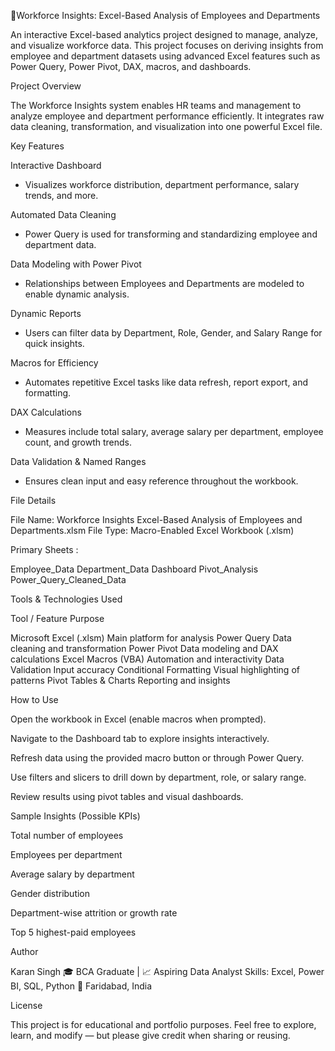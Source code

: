 💼Workforce Insights: Excel-Based Analysis of Employees and Departments

An interactive Excel-based analytics project designed to manage, analyze, and visualize workforce data. This project focuses on deriving insights from employee and department datasets using advanced Excel features such as Power Query, Power Pivot, DAX, macros, and dashboards.

Project Overview

The Workforce Insights system enables HR teams and management to analyze employee and department performance efficiently. It integrates raw data cleaning, transformation, and visualization into one powerful Excel file.

Key Features

Interactive Dashboard
- Visualizes workforce distribution, department performance, salary trends, and more.

Automated Data Cleaning
- Power Query is used for transforming and standardizing employee and department data.

Data Modeling with Power Pivot
- Relationships between Employees and Departments are modeled to enable dynamic analysis.

Dynamic Reports
- Users can filter data by Department, Role, Gender, and Salary Range for quick insights.

Macros for Efficiency
- Automates repetitive Excel tasks like data refresh, report export, and formatting.

DAX Calculations
- Measures include total salary, average salary per department, employee count, and growth trends.

Data Validation & Named Ranges
- Ensures clean input and easy reference throughout the workbook.

File Details

File Name: Workforce Insights Excel-Based Analysis of Employees and Departments.xlsm
File Type: Macro-Enabled Excel Workbook (.xlsm)

Primary Sheets :

Employee_Data
Department_Data
Dashboard
Pivot_Analysis
Power_Query_Cleaned_Data

Tools & Technologies Used

Tool / Feature	Purpose

Microsoft Excel (.xlsm)	Main platform for analysis
Power Query	Data cleaning and transformation
Power Pivot	Data modeling and DAX calculations
Excel Macros (VBA)	Automation and interactivity
Data Validation	Input accuracy
Conditional Formatting	Visual highlighting of patterns
Pivot Tables & Charts	Reporting and insights

How to Use

Open the workbook in Excel (enable macros when prompted).

Navigate to the Dashboard tab to explore insights interactively.

Refresh data using the provided macro button or through Power Query.

Use filters and slicers to drill down by department, role, or salary range.

Review results using pivot tables and visual dashboards.

Sample Insights (Possible KPIs)

Total number of employees

Employees per department

Average salary by department

Gender distribution

Department-wise attrition or growth rate

Top 5 highest-paid employees

Author

Karan Singh
🎓 BCA Graduate | 📈 Aspiring Data Analyst
Skills: Excel, Power BI, SQL, Python
📍 Faridabad, India

License

This project is for educational and portfolio purposes.
Feel free to explore, learn, and modify — but please give credit when sharing or reusing.
